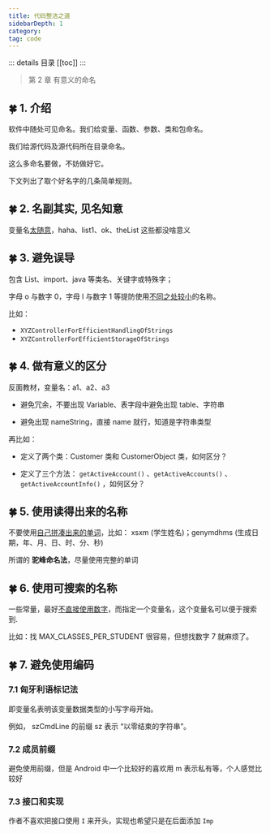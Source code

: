 ```yaml
---
title: 代码整洁之道
sidebarDepth: 1
category: 
tag: code
---
```


::: details 目录
[[toc]]
:::

> 第 2 章 有意义的命名


## 🍀 1. 介绍

软件中随处可见命名。我们给变量、函数、参数、类和包命名。

我们给源代码及源代码所在目录命名。

这么多命名要做，不妨做好它。

下文列出了取个好名字的几条简单规则。

## 🍀 2. 名副其实, 见名知意

变量名<u>太随意</u>，haha、list1、ok、theList 这些都没啥意义

## 🍀 3. 避免误导

包含 List、import、java 等类名、关键字或特殊字；

字母 o 与数字 0，字母 l 与数字 1 等提防使用<u>不同之处较小</u>的名称。

比如：	  
- `XYZControllerForEfficientHandlingOfStrings`
- `XYZControllerForEfficientStorageOfStrings`

## 🍀 4. 做有意义的区分

反面教材，变量名：a1、a2、a3

- 避免冗余，不要出现 Variable、表字段中避免出现 table、字符串

- 避免出现 nameString，直接 name 就行，知道是字符串类型


再比如：
- 定义了两个类：Customer 类和  CustomerObject 类，如何区分？

- 定义了三个方法： `getActiveAccount()` 、`getActiveAccounts()` 、 `getActiveAccountInfo()` ，如何区分？


## 🍀 5. 使用读得出来的名称

不要使用<u>自己拼凑出来的单词</u>，比如： xsxm (学生姓名)；genymdhms (生成日期，年、月、日、时、分、秒)

所谓的 **驼峰命名法**，尽量使用完整的单词

## 🍀 6. 使用可搜索的名称

一些常量，最好<u>不直接使用数字</u>，而指定一个变量名，这个变量名可以便于搜索到.

比如：找 MAX_CLASSES_PER_STUDENT 很容易，但想找数字 7 就麻烦了。

## 🍀 7. 避免使用编码

### 7.1 匈牙利语标记法

即变量名表明该变量数据类型的小写字母开始。

例如， szCmdLine 的前缀 sz 表示 “以零结束的字符串”。

### 7.2 成员前缀

避免使用前缀，但是 Android 中一个比较好的喜欢用 m 表示私有等，个人感觉比较好

### 7.3 接口和实现

作者不喜欢把接口使用 `I` 来开头，实现也希望只是在后面添加 `Imp`

